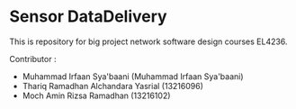 # Sensor DataDelivery
This is repository for big project network software design courses EL4236.

Contributor : 
- Muhammad Irfaan Sya'baani (Muhammad Irfaan Sya'baani)
- Thariq Ramadhan Alchandara Yasrial (13216096)
- Moch Amin Rizsa Ramadhan (13216102)
